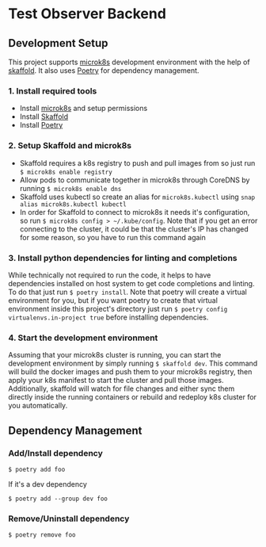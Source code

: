# Test Observer Backend

## Development Setup

This project supports [microk8s](https://microk8s.io/) development environment with the help of [skaffold](https://skaffold.dev/). It also uses [Poetry](https://python-poetry.org/) for dependency management.

### 1. Install required tools

- Install [microk8s](https://microk8s.io/docs/getting-started) and setup permissions
- Install [Skaffold](https://skaffold.dev/docs/install/#standalone-binary)
- Install [Poetry](https://python-poetry.org/docs/#installation)

### 2. Setup Skaffold and microk8s

- Skaffold requires a k8s registry to push and pull images from so just run `$ microk8s enable registry`
- Allow pods to communicate together in microk8s through CoreDNS by running `$ microk8s enable dns` 
- Skaffold uses kubectl so create an alias for `microk8s.kubectl` using `snap alias microk8s.kubectl kubectl`
- In order for Skaffold to connect to microk8s it needs it's configuration, so run `$ microk8s config > ~/.kube/config`. Note that if you get an error connecting to the cluster, it could be that the cluster's IP has changed for some reason, so you have to run this command again

### 3. Install python dependencies for linting and completions

While technically not required to run the code, it helps to have dependencies installed on host system to get code completions and linting. To do that just run `$ poetry install`. Note that poetry will create a virtual environment for you, but if you want poetry to create that virtual environment inside this project's directory just run `$ poetry config virtualenvs.in-project true` before installing dependencies.

### 4. Start the development environment

Assuming that your microk8s cluster is running, you can start the development environment by simply running `$ skaffold dev`. This command will build the docker images and push them to your microk8s registry, then apply your k8s manifest to start the cluster and pull those images. Additionally, skaffold will watch for file changes and either sync them directly inside the running containers or rebuild and redeploy k8s cluster for you automatically.

## Dependency Management

### Add/Install dependency

`$ poetry add foo`

If it's a dev dependency

`$ poetry add --group dev foo`

### Remove/Uninstall dependency

`$ poetry remove foo`
